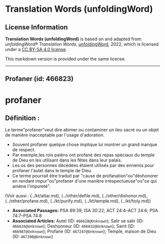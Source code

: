 # Translation Words (unfoldingWord)

## License Information

**Translation Words (unfoldingWord)** is based on and adapted from: _unfoldingWord® Translation Words_, [unfoldingWord](https://unfoldingword.org/utw), 2022, which is licensed under a [CC BY-SA 4.0 license](https://creativecommons.org/licenses/by-sa/4.0/legalcode.en).

This markdown version is provided under the same license.



--------------------------------

## Profaner (id: 466823)

profaner
========

Définition :
------------

Le terme"profaner"veut dire abimer ou contaminer un lieu sacré ou un objet de manière inacceptable par l'usage d'adoration.

* Souvent profaner quelque chose implique lui montrer un grand manque de respect.
* Par exemple,les rois paiëns ont profané des repas spéciaux du temple de Dieu en les utilisant dans les fêtes dans leur palais.
* Les os des personnes décédées étaient utilisés par des ennemis pour profaner l'autel dans le temple de Dieu.
* Ce terme pourrait être traduit par "cause de profanation"ou"déshonorer en rendant impur"ou"profaner d'une manière irrespectueuse"ou"ce qui amène l'impureté".

(Voir aussi : (../kt/altar.md), (../other/defile.md), (../other/dishonor.md), (../other/profane.md), (../kt/purify.md), (../kt/temple.md), (../kt/holy.md))

* **Associated Passages:** PSA 89:39; ISA 30:22; ACT 24:4–ACT 24:6; PSA 74:7–PSA 74:8
* **Associated Articles:** Autel (ID: `466628@Unknown`); Salir se salir (ID: `466816@Unknown`); Deshonneur  (ID: `466832@Unknown`); Saint (ID: `466987@Unknown`); Profane (ID: `467247@Unknown`); Temple, maison de Dieu (ID: `467398@Unknown`)

